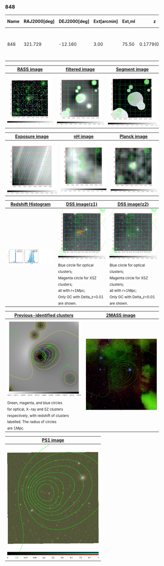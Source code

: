 <div STYLE="page-break-after: always;"></div>

### 848

|Name|RAJ2000[deg]|DEJ2000[deg] |Ext[arcmin]| Ext,ml | z | z_src| C|GC(XSZ,Delta_z<0.01)| GC(OPT,Delta_z<0.01)|GC| R_sig[arcmin] | R500[arcmin] | R500[Mpc]| CRsig[c/s] | CR500[c/s] |L500[1E44 erg/s]|F500[1E-12 erg/s/cm^2]| M500[1E14 Msun]|Tx[keV]|Cnt_sig|Beta|Rc[arcmin]|Comment|Alias|
|---|---|---|---|---|---|------|---|--------|---------|----------|---|---|---|---|---|---|---|---|---|---|---|---|---|---|
|848| 321.729| -12.160| 3.00| 75.50| 0.1779(0.005)| z1, z_xsz| B| PSZ2, Tar, XB| N| A, MCXC, N, PSZ2, Tar, W, XB| 9.288| 6.280| 1.133| 0.221(0.038)| 0.210(0.037)| 3.521(0.300)| 3.975(0.339)| 4.93(0.20)| 6.06(0.16)| 104.8| 0.936(-0.082+0.047)| 6.779(-0.669+0.548)| -| k377|

|[RASS image](../image/848/848_img.pdf)|[filtered image](../image/848/848_fil.pdf)|[Segment image](../image/848/848_seg.pdf)|
|-------------------|--------------------|-------------------|
| <img src="../image/848/848_img.png" width="300">  | <img src="../image/848/848_fil.png" width="300">   | <img src="../image/848/848_seg.png" width="300">  |

|[Exposure image](../image/848/848_mex.pdf)| [nH image](../image/848/848_nh.pdf)| [Planck image](../image/848/848_p.pdf)|
|-------------------|--------------------|-------------------|
|<img src="../image/848/848_mex.png" width="300">   | <img src="../image/848/848_nh.png" width="300">    | <img src="../image/848/848_p.png" width="300"> |

|[Redshift Histogram](../image/848/848_zg.pdf) | [DSS image(z1)](../image/848/848_dss_z1.pdf)      |  [DSS image(z2)](../image/848/848_dss_z2.pdf)    |
|-------------------|--------------------|-------------------|
|<img src="../image/848/848_zg.png" width="300"> |<img src="../image/848/848_dss_z1.png" width="300"> <sub><br>Blue circle for optical clusters; <br>Magenta circle for XSZ clusters; <br>all with r=1Mpc; <br>Only GC with Delta_z<0.01 are shown. </sub>| <img src="../image/848/848_dss_z2.png" width="300"><sub><br>Blue circle for optical clusters; <br>Magenta circle for XSZ clusters; <br>all with r=1Mpc; <br>Only GC with Delta_z<0.01 are shown. </sub> |

|[Previous-identified clusters](../image/848/848_gc.pdf) | [2MASS image](../image/848/848_2mass.pdf)      |
|-------------------|-------------------|
|<img src=../image/848/848_gc.png width="300"> <br><sub>Green, magenta, and blue circles <br>for optical, X-ray and SZ clusters <br>respectively, with redshift of clusters <br>labelled. The radius of circles <br>are 1Mpc.</sub>|<img src="../image/848/848_2mass.png" width="300">  |

|[PS1 image](../image/848/848_ps1.pdf)            |
|-------------------|
| <img src="../image/848/848_ps1.png" width="300">  |
